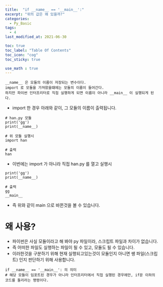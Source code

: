 ```yaml
---
title:  "if __name__ == '__main__':"
excerpt: "위의 값은 왜 있을까?"
categories:
  - Py_Basic
tags:
  - 4
last_modified_at: 2021-06-30

toc: true
toc_label: "Table Of Contents"
toc_icon: "cog"
toc_sticky: true

use_math : true
---
```


```
__name__ 은 모듈의 이름이 저장되는 변수이다.
import 로 모듈을 가져왔을떄에는 모듈의 이름이 들어간다. 
하지만 파이썬 인터프리터로 직접 실행하게 되면 이름이 아니라 __main__ 이 실행되게 된다. 
```

- import 한 경우 아래와 같이, 그 모듈의 이름이 출력됩니다. 

```
# han.py 모듈
print('gg')
print(__name__)
```

```
# 위 모듈 실행시 
import han
```

```
# 출력 
han
```

- 이번에는 import 가 아니라 직접 han.py 를 열고 실행시

```
print('gg')
print(__name__)
```

```
# 출력
gg
__main__
```

- 즉 위와 같이 main 으로 바뀐것을 볼 수 있습니다. 

# 왜 사용?

- 파이썬은 사실 모듈이라고 해 봐야 py 파일이라, 스크립트 파일과 차이가 없습니다.
-  즉 어떠한 파일도 실행하는 파일이 될 수 있고, 모듈도 될 수 있습니다.
- 이러한것을 구분하기 위해 현재 실행되고있는것이 모듈인지 아니면 쌩 파일(스크립트) 인지 판단하기 위해 사용합니다. 

```
if __name__ == '__main__': 의 의미
# 해당 모듈이 임포트된 경우가 아니라 인터프리터에서 직접 실행된 경우에만, if문 이하의 코드를 돌리라는 명령이다.
```

